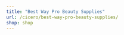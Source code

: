```yaml
---
title: "Best Way Pro Beauty Supplies"
url: /cicero/best-way-pro-beauty-supplies/
shop: shop
---
```

